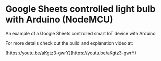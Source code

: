 # Google Sheets controlled light bulb with Arduino (NodeMCU)
An example of a Google Sheets controlled smart IoT device with Arduino

For more details check out the build and explanation video at:

[https://youtu.be/aKgtz3-gwrY](https://youtu.be/aKgtz3-gwrY)

